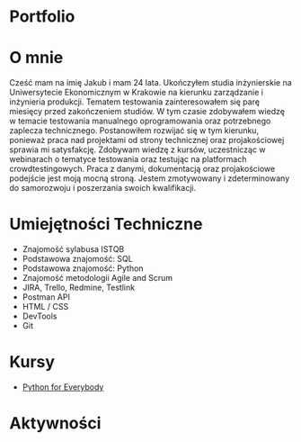 # Portfolio
# O mnie
Cześć mam na imię Jakub i mam 24 lata. Ukończyłem studia inżynierskie na Uniwersytecie Ekonomicznym w Krakowie na kierunku zarządzanie i inżynieria produkcji. Tematem testowania zainteresowałem się parę miesięcy przed zakończeniem studiów. W tym czasie zdobywałem wiedzę w temacie testowania manualnego oprogramowania oraz potrzebnego zaplecza technicznego. Postanowiłem rozwijać się w tym kierunku, ponieważ praca nad projektami od strony technicznej oraz projakościowej sprawia mi satysfakcję. Zdobywam wiedzę z kursów, uczestnicząc w webinarach o tematyce testowania oraz testując na platformach crowdtestingowych. Praca z danymi, dokumentacją oraz projakościowe podejście jest moją mocną stroną. Jestem zmotywowany i zdeterminowany do samorozwoju i poszerzania swoich kwalifikacji.
# Umiejętności Techniczne
* Znajomość sylabusa ISTQB
* Podstawowa znajomość: SQL
* Podstawowa znajomość: Python
* Znajomość metodologii Agile and Scrum
* JIRA, Trello, Redmine, Testlink
* Postman API
* HTML / CSS
* DevTools
* Git
# Kursy
* [Python for Everybody](https://online.umich.edu/series/python-for-everybody/)

# Aktywności
